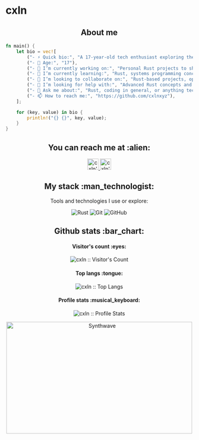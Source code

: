 # cxln

<h2 align="center">About me</h2>

```rust
fn main() {
    let bio = vec![
        ("- ⚡ Quick bio:", "A 17-year-old tech enthusiast exploring the world of programming and currently deep diving into Rust."),
        ("- 🎂 Age:", "17"),
        ("- 🔭 I’m currently working on:", "Personal Rust projects to sharpen my skills and build cool things."),
        ("- 🌱 I’m currently learning:", "Rust, systems programming concepts, and open-source contribution."),
        ("- 👯 I’m looking to collaborate on:", "Rust-based projects, open-source initiatives, or anything that seems fun and challenging."),
        ("- 🤔 I’m looking for help with:", "Advanced Rust concepts and best practices."),
        ("- 💬 Ask me about:", "Rust, coding in general, or anything tech-related!"),
        ("- 📫 How to reach me:", "https://github.com/cxlnxyz"),
    ];

    for (key, value) in bio {
        println!("{} {}", key, value);
    }
}
```

<h2 align="center">You can reach me at :alien:</h2>

<p align="center">
  <a href="https://github.com/cxlnxyz">
    <img src="https://www.vectorlogo.zone/logos/github/github-icon.svg" alt="cxln's GitHub Profile" height="30" width="30">
  </a>

  <a href="https://www.linkedin.com/in/cxlnxyz">
    <img src="https://www.vectorlogo.zone/logos/linkedin/linkedin-icon.svg" alt="cxln's LinkedIn Profile" height="30" width="30">
  </a>
</p>

<h2 align="center">My stack :man_technologist:</h2>

<p align="center">Tools and technologies I use or explore:</p>
<p align="center">
  <img src="https://img.shields.io/badge/rust-000000?style=for-the-badge&logo=rust&logoColor=white" alt="Rust">
  <img src="https://img.shields.io/badge/git-%23F05033.svg?style=for-the-badge&logo=git&logoColor=white" alt="Git">
  <img src="https://img.shields.io/badge/github-%23181717.svg?style=for-the-badge&logo=github&logoColor=white" alt="GitHub">
</p>

<h2 align="center">Github stats :bar_chart:</h2>

<h4 align="center">Visitor's count :eyes:</h4>

<p align="center"><img src="https://profile-counter.glitch.me/{cxlnxyz}/count.svg" alt="cxln :: Visitor's Count" /></p>

<h4 align="center">Top langs :tongue:</h4>

<p align="center"><img src="https://github-readme-stats.vercel.app/api/top-langs/?username=cxlnxyz&langs_count=10&theme=tokyonight&layout=compact" alt="cxln :: Top Langs" /></p>

<h4 align="center">Profile stats :musical_keyboard:</h4>

<p align="center"><img src="https://github-readme-stats.vercel.app/api?username=cxlnxyz&show_icons=true&theme=synthwave" alt="cxln :: Profile Stats" /></p>

<p align="center"><img src="https://thumbs.gfycat.com/GoodnaturedFondGaur-size_restricted.gif" alt="Synthwave" height="300" width="500"></p>
